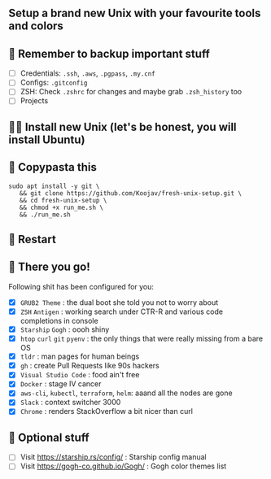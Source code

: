 ## Setup a brand new Unix with your favourite tools and colors

## 📝 Remember to backup important stuff
- [ ] Credentials: `.ssh`, `.aws`, `.pgpass`, `.my.cnf`
- [ ] Configs: `.gitconfig`
- [ ] ZSH: Check `.zshrc` for changes and maybe grab `.zsh_history` too
- [ ] Projects

## 🧑‍🔧 Install new Unix (let's be honest, you will install Ubuntu)

## 🍝 Copypasta this
```
sudo apt install -y git \
   && git clone https://github.com/Koojav/fresh-unix-setup.git \
   && cd fresh-unix-setup \
   && chmod +x run_me.sh \
   && ./run_me.sh
```
## 🔄 Restart 

## 🎉 There you go!

Following shit has been configured for you:
- [x] `GRUB2 Theme` : the dual boot she told you not to worry about
- [x] `ZSH` `Antigen` : working search under CTR-R and various code completions in console
- [x] `Starship` `Gogh` : oooh shiny 
- [x] `htop` `curl` `git` `pyenv` : the only things that were really missing from a bare OS
- [x] `tldr` : man pages for human beings
- [x] `gh` : create Pull Requests like 90s hackers
- [x] `Visual Studio Code` : food ain't free
- [x] `Docker` : stage IV cancer
- [x] `aws-cli`, `kubectl`, `terraform`, `helm`: aaand all the nodes are gone
- [x] `Slack` : context switcher 3000
- [x] `Chrome` : renders StackOverflow a bit nicer than curl

## 📌 Optional stuff
- [ ] Visit https://starship.rs/config/ : Starship config manual
- [ ] Visit https://gogh-co.github.io/Gogh/ : Gogh color themes list 
